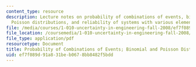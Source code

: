 ```yaml
---
content_type: resource
description: Lecture notes on probability of combinations of events, binomial and
  Poisson distributions, and reliability of systems with various element configurations.
file: /media/courses/1-010-uncertainty-in-engineering-fall-2008/ef7f089d91a831beb0678bb8482f5bdd_app_01.pdf
file_location: /coursemedia/1-010-uncertainty-in-engineering-fall-2008/ef7f089d91a831beb0678bb8482f5bdd_app_01.pdf
file_type: application/pdf
resourcetype: Document
title: Probability of Combinations of Events; Binomial and Poisson Distributions
uid: ef7f089d-91a8-31be-b067-8bb8482f5bdd
---
```

